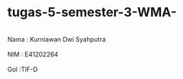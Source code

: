 # tugas-5-semester-3-WMA-

<br>Nama  : Kurniawan Dwi Syahputra</br>
<br>NIM   : E41202264</br>
<br>Gol   :TIF-D</br>

